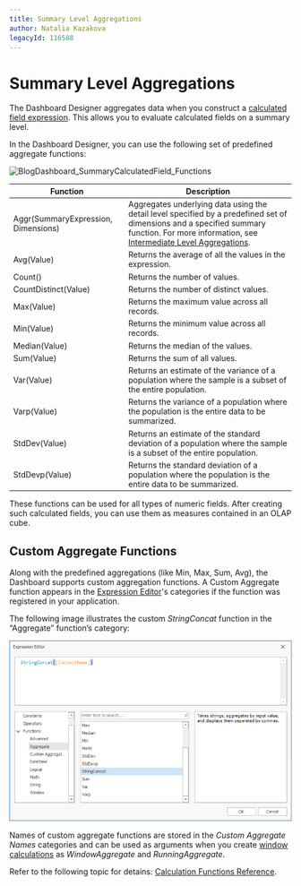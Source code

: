 ```yaml
---
title: Summary Level Aggregations
author: Natalia Kazakova
legacyId: 116588
---
```

# Summary Level Aggregations
The Dashboard Designer aggregates data when you construct a [calculated field expression](../../work-with-data/creating-calculated-fields.md). This allows you to evaluate calculated fields on a summary level.

In the Dashboard Designer, you can use the following set of predefined aggregate functions:

![BlogDashboard_SummaryCalculatedField_Functions](../../../../images/img118142.png)

| Function | Description |
|---|---|
| Aggr(SummaryExpression, Dimensions) | Aggregates underlying data using the detail level specified by a predefined set of dimensions and a specified summary function. For more information, see [Intermediate Level Aggregations](intermediate-level-aggregations.md). |
| Avg(Value) | Returns the average of all the values in the expression. |
| Count() | Returns the number of values. |
| CountDistinct(Value) | Returns the number of distinct values. |
| Max(Value) | Returns the maximum value across all records. |
| Min(Value) | Returns the minimum value across all records. |
| Median(Value) | Returns the median of the values. |
| Sum(Value) | Returns the sum of all values. |
| Var(Value) | Returns an estimate of the variance of a population where the sample is a subset of the entire population. |
| Varp(Value) | Returns the variance of a population where the population is the entire data to be summarized. |
| StdDev(Value) | Returns an estimate of the standard deviation of a population where the sample is a subset of the entire population. |
| StdDevp(Value) | Returns the standard deviation of a population where the population is the entire data to be summarized. |

These functions can be used for all types of numeric fields. After creating such calculated fields, you can use them as measures contained in an OLAP cube.

## Custom Aggregate Functions

Along with the predefined aggregations (like Min, Max, Sum, Avg), the Dashboard supports custom aggregation functions. A Custom Aggregate function appears in the [Expression Editor](../../../../../interface-elements-for-desktop\articles\expression-editor.md)'s categories if the function was registered in your application.

The following image illustrates the custom _StringConcat_ function in the “Aggregate” function’s category:

![win-custom-aggr-function-in-expression-editor](../../../../images/win-custom-aggr-function-in-expression-editor.png)

Names of custom aggregate functions are stored in the _Custom Aggregate Names_ categories and can be used as arguments when you create [window calculations](../window-calculations/calculation-functions-reference.md) as _WindowAggregate_ and _RunningAggregate_.

Refer to the following topic for detains: [Calculation Functions Reference](../window-calculations/calculation-functions-reference.md).

